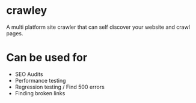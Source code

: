 # crawley
A multi platform site crawler that can self discover your website and crawl pages.

# Can be used for #
* SEO Audits
* Performance testing
* Regression testing / Find 500 errors
* Finding broken links



